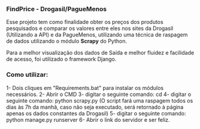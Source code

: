 ### FindPrice - Drogasil/PagueMenos

Esse projeto tem como finalidade obter os preços dos produtos pesquisados e comparar os valores entre eles nos sites da Drogasil (Utilizando a API) e da PagueMenos, utilizando uma técnica de raspagem de dados utilizando o módulo **Scrapy** do Python.

Para a melhor visualização dos dados de Saída e melhor fluidez e facilidade de acesso, foi utilizado o framework Django. 

### Como utilizar:

1- Dois cliques em "Requirements.bat" para instalar os módulos necessários.
2- Abrir o CMD
3- digitar o seguinte comando: cd <caminho para a pasta Drogasil>
4- digitar o seguinte comando: python scrapy.py (O script fará uma raspagem todos os dias às 7h da manhã, caso não seja executado, será retornado à página apenas os dados constantes da Drogasil)
5- digitar o seguinte comando: python manage.py runserver
6- Abrir o link do servidor e ser feliz.
